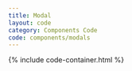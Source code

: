 ```yaml
---
title: Modal
layout: code
category: Components Code
code: components/modals
---
```


{% include code-container.html %}
